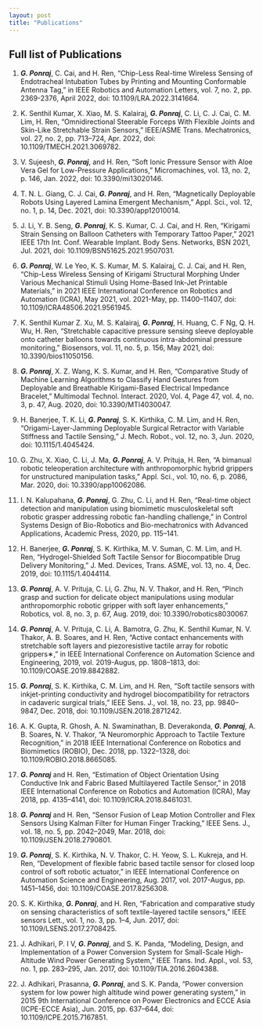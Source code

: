 ```yaml
---
layout: post
title: "Publications"
---
```


<style>
  .flex-container {
    display: flex;
    flex-flow: row wrap;
    align-items: center;
    justify-content: flex-start
  }

  img{
  padding-left: 10px;
  }
</style>

<!--
![Schematic](/GodwinPonraj_contrast/assets/Fig_WPT_sch.jpg)
-->

## Full list of Publications

1. <b>_G. Ponraj_</b>, C. Cai, and H. Ren, “Chip-Less Real-time Wireless Sensing of Endotracheal Intubation Tubes by Printing and Mounting Conformable Antenna Tag,” in IEEE Robotics and Automation Letters, vol. 7, no. 2, pp. 2369-2376, April 2022, doi: 10.1109/LRA.2022.3141664.

2. K. Senthil Kumar, X. Xiao, M. S. Kalairaj, <b>_G. Ponraj_</b>, C. Li, C. J. Cai, C. M. Lim, H. Ren, “Omnidirectional Steerable Forceps With Flexible Joints and Skin-Like Stretchable Strain Sensors,” IEEE/ASME Trans. Mechatronics, vol. 27, no. 2, pp. 713–724, Apr. 2022, doi: 10.1109/TMECH.2021.3069782.

3. V. Sujeesh, <b>_G. Ponraj_</b>, and H. Ren, “Soft Ionic Pressure Sensor with Aloe Vera Gel for Low-Pressure Applications,” Micromachines, vol. 13, no. 2, p. 146, Jan. 2022, doi: 10.3390/mi13020146.

4. T. N. L. Giang, C. J. Cai, <b>_G. Ponraj_</b>, and H. Ren, “Magnetically Deployable Robots Using Layered Lamina Emergent Mechanism,” Appl. Sci., vol. 12, no. 1, p. 14, Dec. 2021, doi: 10.3390/app12010014.

5. J. Li, Y. B. Seng, <b>_G. Ponraj_</b>, K. S. Kumar, C. J. Cai, and H. Ren, “Kirigami Strain Sensing on Balloon Catheters with Temporary Tattoo Paper,” 2021 IEEE 17th Int. Conf. Wearable Implant. Body Sens. Networks, BSN 2021, Jul. 2021, doi: 10.1109/BSN51625.2021.9507031.

6. <b>_G. Ponraj_</b>, W. Le Yeo, K. S. Kumar, M. S. Kalairaj, C. J. Cai, and H. Ren, “Chip-Less Wireless Sensing of Kirigami Structural Morphing Under Various Mechanical Stimuli Using Home-Based Ink-Jet Printable Materials,” in 2021 IEEE International Conference on Robotics and Automation (ICRA), May 2021, vol. 2021-May, pp. 11400–11407, doi: 10.1109/ICRA48506.2021.9561945.

7. K. Senthil Kumar Z. Xu, M. S. Kalairaj, <b>_G. Ponraj_</b>, H. Huang, C. F Ng, Q. H. Wu, H. Ren, “Stretchable capacitive pressure sensing sleeve deployable onto catheter balloons towards continuous intra-abdominal pressure monitoring,” Biosensors, vol. 11, no. 5, p. 156, May 2021, doi: 10.3390/bios11050156.

8. <b>_G. Ponraj_</b>, X. Z. Wang, K. S. Kumar, and H. Ren, “Comparative Study of Machine Learning Algorithms to Classify Hand Gestures from Deployable and Breathable Kirigami-Based Electrical Impedance Bracelet,” Multimodal Technol. Interact. 2020, Vol. 4, Page 47, vol. 4, no. 3, p. 47, Aug. 2020, doi: 10.3390/MTI4030047.

9. H. Banerjee, T. K. Li, <b>_G. Ponraj_</b>, S. K. Kirthika, C. M. Lim, and H. Ren, “Origami-Layer-Jamming Deployable Surgical Retractor with Variable Stiffness and Tactile Sensing,” J. Mech. Robot., vol. 12, no. 3, Jun. 2020, doi: 10.1115/1.4045424.

10. G. Zhu, X. Xiao, C. Li, J. Ma, <b>_G. Ponraj_</b>, A. V. Prituja, H. Ren, “A bimanual robotic teleoperation architecture with anthropomorphic hybrid grippers for unstructured manipulation tasks,” Appl. Sci., vol. 10, no. 6, p. 2086, Mar. 2020, doi: 10.3390/app10062086.

11. I. N. Kalupahana, <b>_G. Ponraj_</b>, G. Zhu, C. Li, and H. Ren, “Real-time object detection and manipulation using biomimetic musculoskeletal soft robotic grasper addressing robotic fan-handling challenge,” in Control Systems Design of Bio-Robotics and Bio-mechatronics with Advanced Applications, Academic Press, 2020, pp. 115–141.

12. H. Banerjee, <b>_G. Ponraj_</b>, S. K. Kirthika, M. V. Suman, C. M. Lim, and H. Ren, “Hydrogel-Shielded Soft Tactile Sensor for Biocompatible Drug Delivery Monitoring,” J. Med. Devices, Trans. ASME, vol. 13, no. 4, Dec. 2019, doi: 10.1115/1.4044114.

13. <b>_G. Ponraj_</b>, A. V. Prituja, C. Li, G. Zhu, N. V. Thakor, and H. Ren, “Pinch grasp and suction for delicate object manipulations using modular anthropomorphic robotic gripper with soft layer enhancements,” Robotics, vol. 8, no. 3, p. 67, Aug. 2019, doi: 10.3390/robotics8030067.

14. <b>_G. Ponraj_</b>, A. V. Prituja, C. Li, A. Bamotra, G. Zhu, K. Senthil Kumar, N. V. Thakor, A. B. Soares, and H. Ren, “Active contact enhancements with stretchable soft layers and piezoresistive tactile array for robotic grippers∗,” in IEEE International Conference on Automation Science and Engineering, 2019, vol. 2019-Augus, pp. 1808–1813, doi: 10.1109/COASE.2019.8842882.

15. <b>_G. Ponraj_</b>, S. K. Kirthika, C. M. Lim, and H. Ren, “Soft tactile sensors with inkjet-printing conductivity and hydrogel biocompatibility for retractors in cadaveric surgical trials,” IEEE Sens. J., vol. 18, no. 23, pp. 9840–9847, Dec. 2018, doi: 10.1109/JSEN.2018.2871242.

16. A. K. Gupta, R. Ghosh, A. N. Swaminathan, B. Deverakonda, <b>_G. Ponraj_</b>, A. B. Soares, N. V. Thakor, “A Neuromorphic Approach to Tactile Texture Recognition,” in 2018 IEEE International Conference on Robotics and Biomimetics (ROBIO), Dec. 2018, pp. 1322–1328, doi: 10.1109/ROBIO.2018.8665085.

17. <b>_G. Ponraj_</b> and H. Ren, “Estimation of Object Orientation Using Conductive Ink and Fabric Based Multilayered Tactile Sensor,” in 2018 IEEE International Conference on Robotics and Automation (ICRA), May 2018, pp. 4135–4141, doi: 10.1109/ICRA.2018.8461031.

18. <b>_G. Ponraj_</b> and H. Ren, “Sensor Fusion of Leap Motion Controller and Flex Sensors Using Kalman Filter for Human Finger Tracking,” IEEE Sens. J., vol. 18, no. 5, pp. 2042–2049, Mar. 2018, doi: 10.1109/JSEN.2018.2790801.

19. <b>_G. Ponraj_</b>, S. K. Kirthika, N. V. Thakor, C. H. Yeow, S. L. Kukreja, and H. Ren, “Development of flexible fabric based tactile sensor for closed loop control of soft robotic actuator,” in IEEE International Conference on Automation Science and Engineering, Aug. 2017, vol. 2017-Augus, pp. 1451–1456, doi: 10.1109/COASE.2017.8256308.

20. S. K. Kirthika, <b>_G. Ponraj_</b>, and H. Ren, “Fabrication and comparative study on sensing characteristics of soft textile-layered tactile sensors,” IEEE sensors Lett., vol. 1, no. 3, pp. 1–4, Jun. 2017, doi: 10.1109/LSENS.2017.2708425.

21. J. Adhikari, P. I V, <b>_G. Ponraj_</b>, and S. K. Panda, “Modeling, Design, and Implementation of a Power Conversion System for Small-Scale High-Altitude Wind Power Generating System,” IEEE Trans. Ind. Appl., vol. 53, no. 1, pp. 283–295, Jan. 2017, doi: 10.1109/TIA.2016.2604388.

22. J. Adhikari, Prasanna, <b>_G. Ponraj_</b>, and S. K. Panda, “Power conversion system for low power high altitude wind power generating system,” in 2015 9th International Conference on Power Electronics and ECCE Asia (ICPE-ECCE Asia), Jun. 2015, pp. 637–644, doi: 10.1109/ICPE.2015.7167851.
